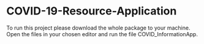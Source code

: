 # COVID-19-Resource-Application

To run this project please download the whole package to your machine. Open the files in your chosen editor and run the file COVID_InformationApp.

